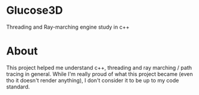 # Glucose3D
Threading and Ray-marching engine study in c++

# About

This project helped me understand c++, threading and ray marching / path tracing in general. 
While I'm really proud of what this project became (even tho it doesn't render anything), I don't consider it to be up to my code standard.

